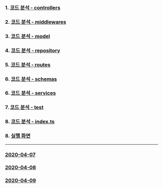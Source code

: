 ### 1. [코드 분석 - controllers](https://github.com/ckdqja135/Typescript-restful-starter/blob/master/mdfile/Controller_Analysis.md)
### 2. [코드 분석 - middlewares](https://github.com/ckdqja135/Typescript-restful-starter/blob/master/mdfile/Middlewares_Analysis.md)
### 3. [코드 분석 - model](https://github.com/ckdqja135/Typescript-restful-starter/blob/master/mdfile/Model_Analysis.md)
### 4. [코드 분석 - repository](https://github.com/ckdqja135/Typescript-restful-starter/blob/master/mdfile/Repository_Analysis.md)
### 5. [코드 분석 - routes](https://github.com/ckdqja135/Typescript-restful-starter/blob/master/mdfile/Routes_Analysis.md)
### 6. [코드 분석 - schemas](https://github.com/ckdqja135/Typescript-restful-starter/blob/master/mdfile/Schemas_Analysis.md)
### 6. [코드 분석 - services](https://github.com/ckdqja135/Typescript-restful-starter/blob/master/mdfile/Service_Analysis.md)
### 7. [코드 분석 - test](https://github.com/ckdqja135/Typescript-restful-starter/blob/master/mdfile/Test_Analysis.md)
### 8. [코드 분석 - index.ts](https://github.com/ckdqja135/Typescript-restful-starter/blob/master/mdfile/Service_Analysis.md)
### 8. [실행 화면](https://github.com/ckdqja135/Typescript-restful-starter/blob/master/mdfile/%EC%8B%A4%ED%96%89%ED%99%94%EB%A9%B4.md)
----------
### [2020-04-07](https://github.com/ckdqja135/Typescript-restful-starter/blob/master/mdfile/2020-04-07/2020-04-07.md)
### [2020-04-08](https://github.com/ckdqja135/Typescript-restful-starter/blob/master/mdfile/2020-04-08/2020-04-08.md)
### [2020-04-09](https://github.com/ckdqja135/Typescript-restful-starter/blob/master/mdfile/2020-04-09/2020-04-09.md)
